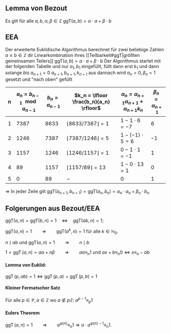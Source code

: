 ## Lemma von Bezout
Es gilt für alle $a, b, \alpha, \beta \in \mathbb{Z}$
$\text{ggT}(a, b) = \alpha \cdot a + \beta \cdot b$

## EEA
Der erweiterte Euklidische Algorithmus berechnet für zwei beliebige Zahlen $a \leq b \in \mathbb{Z}$ dir Linearkombination ihres [[Teilbarkeit#ggT|größten gemeinsamen Teilers]] $\text{ggT}(a, b) = \alpha \cdot a + \beta \cdot b$
Der Algorithmus startet mit der folgenden Tabelle und nur $a_1, b_1$ eingefüllt, 
	füllt dann erst $k_1$ und dann
	solange _bis_ $a_{n+1} =0$
		$a_{n+1}, b_{n+1}, k_{n+1}$ aus
	dannach wird $\alpha_n=0, \beta_n=1$ gesetzt und "nach oben" gefüllt 

| n   | $a_n = b_{n-1} \mod a_{n-1}$ | $b_n = a_{n-1}$ | $k_n = \lfloor \frac{b_n}{a_n} \rfloor$ | $\alpha_n = \alpha_{n+1} \alpha_{n+1} + \alpha_{n+1} k_n$ | $\beta_n = \alpha_{n+1}$ |
| --- | ---------------------------- | --------------- | --------------------------------------- | --------------------------------------------------------- | ------------------------ |
| 1   | $7387$                       | $8633$          | $\lfloor 8633 / 7387 \rfloor = 1$       | $1 - 1 \cdot 6 = -7$                                      | $6$                      |
| 2   | $1246$                       | $7387$          | $\lfloor 7387 / 1246 \rfloor = 5$       | $1 - (-1) \cdot 5 = 6$                                    | $-1$                     |
| 3   | $1157$                       | $1246$          | $\lfloor 1246 / 1157 \rfloor = 1$       | $0 - 1 \cdot 1 = -1$                                      | $1$                      |
| 4   | $89$                         | $1157$          | $\lfloor 1157 / 89 \rfloor = 13$        | $1 - 0\cdot13 = 1$                                        | $0$                      |
| 5   | $0$                          | $89$            | $-$                                     | $0$                                                       | $1$                      |
⇒ In jeder Zeile gilt $\text{ggT}(a_{n+1}, b_{n+1}) = \text{ggT}(a_n, b_n) = \alpha_n \cdot a_n + \beta_n \cdot b_n$ 

## Folgerungen aus Bezout/EEA
$\text{ggT}(a, n) = \text{ggT}(b, n) = 1 \quad \iff \quad \text{ggT}(ab, n) = 1;$

$\text{ggT}(a, n) = 1 \qquad\Rightarrow\qquad \text{ggT}(a^k, n) = 1$ für alle $k \in \mathbb{N}_0$.

$n \mid ab$ und $\text{ggT}(a, n) = 1 \qquad\Rightarrow\qquad n \mid b$

$1 = \operatorname{ggT}(a, n) = a\alpha + n\beta \qquad \Rightarrow\qquad a\alpha \equiv_n 1$ und $ax + b \equiv_n 0 \iff x \equiv_n -\alpha b$
#### Lemma von Euklid:
$\operatorname{ggT}(p, ab) = 1 \iff \operatorname{ggT}(p, a) = \operatorname{ggT}(p, b) = 1$
#### Kleiner Fermatscher Satz
Für alle $p\in\mathbb{P}, a\in\mathbb{Z}$ wo $a\notin p\mathbb{Z}$:
$a^{p-1} \equiv_p 1$
#### Eulers Theorem
$\operatorname{ggT}(a, n) = 1 \qquad\Rightarrow \qquad a^{\varphi(n)} \equiv_n 1 \Rightarrow a \cdot a^{\varphi(n)-1} \equiv_n 1.$
